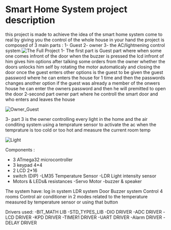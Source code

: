 # Smart Home System project description
this project is made to achieve  the idea of the smart home system come to real by giving you the control of the whole house in your hand
the project is composed of 3 main parts :
1- Guest 
2- owner
3- the AC/lightnening control system 
![The Full Project](https://github.com/youssef-7atem/projects/assets/141189859/c01c0774-37d0-44f0-b25b-220d59286a43)
1- The first part is Guest part where when some one comes infront of the door when the buzzer is pressed the lcd infront of him gives him options after talking some orders from the owner whether the doors unlocks him self by rotating the motor automaticaly and closing the door once the guest enters 
other options is the guest to be given the guest password where he can enters the house for 1 time and then the passwords changes 
another option if the guest was already a member of the onwers house he can enter the owners password and then he will premitted to open the door 
2-second part  owner part where he controll the smart door and who enters and leaves the house 
 
![Owner_Guest](https://github.com/youssef-7atem/projects/assets/141189859/dac1aa87-d4dd-4d89-af55-b5c557e63560)

3- part 3 is the owner controlling every light in the home and the air conditing system using a temprature sensor to activate the ac when the temprature is too cold or too hot and measure the current room temp 

![Light](https://github.com/youssef-7atem/projects/assets/141189859/43775b3c-a56f-4c1c-b937-43a99c29a3ad)


Components :
- 3 ATmega32 microcontroller
- 3 keypad 4*4
- 2 LCD 2*16
- switch (DIP)
-LM35 Temperature Sensor
-LDR Light intensity sensor
- Motors & LEDs& resistances
-Servo Motor
-buzzer & speaker

The system have:
log in system
LDR system
Door
Buzzer system
Control 4 rooms
Control air conditioner in 2 modes related to the temperature measured by temperature sensor or using that button

Drivers used:
-BIT_MATH LIB 
-STD_TYPES_LIB
-DIO DRIVER
-ADC DRIVER
-LCD DRIVER
-KPD DRIVER
-TIMER1 DRIVER
-UART DRIVER
-Alarm DRIVER
-DELAY DRIVER
